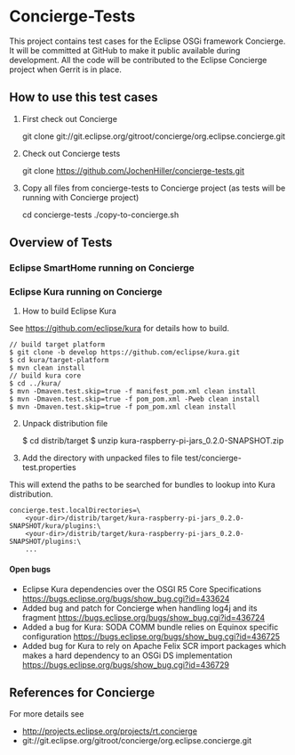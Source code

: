 # Concierge-Tests

This project contains test cases for the Eclipse OSGi framework Concierge.
It will be committed at GitHub to make it public available during development.
All the code will be contributed to the Eclipse Concierge project when Gerrit is in place.

## How to use this test cases

1. First check out Concierge

	git clone git://git.eclipse.org/gitroot/concierge/org.eclipse.concierge.git
	
1. Check out Concierge tests

	git clone https://github.com/JochenHiller/concierge-tests.git
	
1. Copy all files from concierge-tests to Concierge project (as tests will be running with Concierge project)

	cd concierge-tests
	./copy-to-concierge.sh

## Overview of Tests

### Eclipse SmartHome running on Concierge

### Eclipse Kura running on Concierge

1. How to build Eclipse Kura

See https://github.com/eclipse/kura for details how to build.

	// build target platform
	$ git clone -b develop https://github.com/eclipse/kura.git
	$ cd kura/target-platform
	$ mvn clean install
	// build kura core
	$ cd ../kura/
	$ mvn -Dmaven.test.skip=true -f manifest_pom.xml clean install
	$ mvn -Dmaven.test.skip=true -f pom_pom.xml -Pweb clean install
	$ mvn -Dmaven.test.skip=true -f pom_pom.xml clean install

2. Unpack distribution file

	$ cd distrib/target
	$ unzip kura-raspberry-pi-jars_0.2.0-SNAPSHOT.zip
	
3. Add the directory with unpacked files to file test/concierge-test.properties

This will extend the paths to be searched for bundles to lookup into Kura distribution.

	concierge.test.localDirectories=\
	    <your-dir>/distrib/target/kura-raspberry-pi-jars_0.2.0-SNAPSHOT/kura/plugins:\
	    <your-dir>/distrib/target/kura-raspberry-pi-jars_0.2.0-SNAPSHOT/plugins:\
	    ...

#### Open bugs

* Eclipse Kura dependencies over the OSGI R5 Core Specifications
https://bugs.eclipse.org/bugs/show_bug.cgi?id=433624
* Added bug and patch for Concierge when handling log4j and its fragment
https://bugs.eclipse.org/bugs/show_bug.cgi?id=436724
* Added a bug for Kura: SODA COMM bundle relies on Equinox specific configuration
https://bugs.eclipse.org/bugs/show_bug.cgi?id=436725
* Added bug for Kura to rely on Apache Felix SCR import packages which makes a hard dependency to an OSGi DS implementation
https://bugs.eclipse.org/bugs/show_bug.cgi?id=436729


## References for Concierge

For more details see

* http://projects.eclipse.org/projects/rt.concierge
* git://git.eclipse.org/gitroot/concierge/org.eclipse.concierge.git
